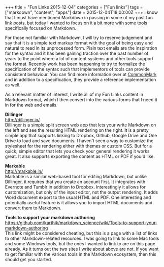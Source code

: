 +++
title = "Fun Links 2015-12-04"
categories = ["Fun links"]
tags = ["markdown", "content", "apps"]
date = 2015-12-04T18:00:00Z
+++
I know that I must have mentioned Markdown in passing in some of my past fun link posts, but today I wanted to focus on it a bit more with some tools specifically focused on Markdown.

For those not familiar with Markdown, I will try to reserve judgement and say that it is a simple text markup format with the goal of being easy and natural to read in its unprocessed form. Plain text emails are the inspiration for the syntax and it has been gaining traction over the past number of years to the point where a lot of content systems and other tools support the format. Recently work has been happening to try to formalize the specification of the syntax such that implementors of tools can provide consistent behaviour. You can find more information over at [CommonMark][cm] and in addition to a specification, they provide a reference implementation as well.

[cm]: http://commonmark.org/

As a relevant matter of interest, I write all of my Fun Links content in Markdown format, which I then convert into the various forms that I need it in for the web and emails.

**Dillinger**  
http://dillinger.io/  
Dillinger is a simple split screen web app that lets your write Markdown on the left and see the resulting HTML rendering on the right. It is a pretty simple app that supports linking to Dropbox, Github, Google Drive and One Drive to load and save documents. I haven't seen a way to customize the stylesheet for the rendering either with themes or custom CSS. But for a quick, simple editor that lets you check your general rendering it works great. It also supports exporting the content as HTML or PDF if you'd like.

**Markable**  
http://markable.in/  
Markable is a similar web-based tool for editing Markdown, but unlike Dillinger, it requires that you create an account first. It integrates with Evernote and Tumblr in addition to Dropbox. Interestingly it allows for customization, but only of the input editor, not the output rendering. It adds Word document export to the usual HTML and PDF. One interesting and potentially useful feature is it allows you to import HTML documents and convert them to Markdown.

**Tools to support your markdown authoring**  
https://github.com/karthik/markdown_science/wiki/Tools-to-support-your-markdown-authoring  
This link might be considered cheating, but this is a page with a list of links to other Markdown-related resources. I was going to link to some Mac tools and some Windows tools, but the ones I wanted to link to are on this page already. As it turns out the two sites I write about above are not. If you want to get familiar with the various tools in the Markdown ecosystem, then this should get you started.